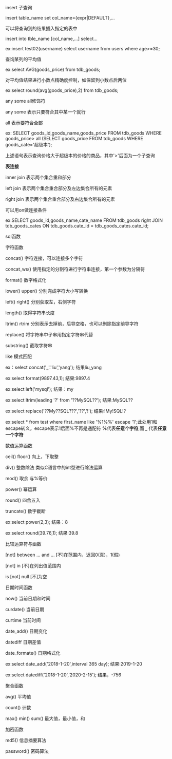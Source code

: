 insert 子查询

insert table_name set col_name={expr|DEFAULT},...

可以将查询到的结果插入指定的表中

insert into tble_name [col_name,...] select... 

ex:insert test02(username) select username from users where age>=30;

查询某列的平均值

ex:select AVG(goods_price) from tdb_goods;

对平均值结果进行小数点精确度控制，如保留到小数点后两位

ex:select round(avg(goods_price),2) from tdb_goods;

any some all修饰符

any some 表示只要符合其中某一个就行

all 表示要符合全部

ex: SELECT goods_id,goods_name,goods_price FROM tdb_goods WHERE goods_price> all (SELECT goods_price FROM tdb_goods WHERE goods_cate='超级本');

上述语句表示查询价格大于超级本的价格的商品，其中'>'后面为一个子查询

<strong>表连接</strong>

inner join 表示两个集合重和部分

left join 表示两个集合重合部分及左边集合所有的元素

right join 表示两个集合重合部分及右边集合所有的元素

可以用on做连接条件

ex:SELECT goods_id,goods_name,cate_name FROM tdb_goods right JOIN tdb_goods_cates ON tdb_goods.cate_id = tdb_goods_cates.cate_id;

sql函数

字符函数

concat() 字符连接，可以连接多个字符

concat_ws()  使用指定的分割符进行字符串连接，第一个参数为分隔符

format() 数字格式化

lower() upper()  分别完成字符大小写转换

left()  right() 分别获取左，右侧字符

length() 取得字符串长度

ltrim()  rtrim 分别表示去掉前，后导空格，也可以删除指定前导字符

replace() 将字符串中子串用指定字符串代替

substring() 截取字符串

like 模式匹配

ex：select concat('_'.'liu','yang');  结果liu_yang

ex:select format(9897.43,1);  结果:9897.4

ex:select left('mysql'); 结果：my

ex:select ltrim(leading '?' from '??MySQL??'); 结果:MySQL??

ex:select replace('??My??SQL???','??','!'); 结果:!My!SQL!?

ex:select * from test where first_name like '%1%%' escape '1';此处用1和escape转义，escape表示1后面%不再是通配符 <strong>%</strong>代表<strong>任意个字符</strong>,而<strong> _</strong> 代表<strong>任意一个字符</strong>

数值运算函数

ceil()  floor() 向上，下取整

div() 整数除法  类似C语言中的int型进行除法运算

mod() 取余 与%等价

power() 幂运算

round() 四舍五入

truncate() 数字截断

ex:select power(2,3); 结果：8

ex:select round(39.76,1); 结果:39.8

比较运算符与函数

[not] between ... and ... [不]在范围内，返回0(真)，1(假)

[not] in [不]在列出值范围内

is [not] null [不]为空

日期时间函数

now() 当前日期和时间  

curdate()  当前日期

curtime 当前时间

date_add() 日期变化

datediff 日期差值

date_formate() 日期格式化 

ex:select date_add('2018-1-20',interval 365 day); 结果:2019-1-20

ex:select datediff('2018-1-20','2020-2-15'); 结果，-756

聚合函数

avg() 平均值

count() 计数

max() min() sum() 最大值，最小值，和

加密函数

md5() 信息摘要算法

password() 密码算法


